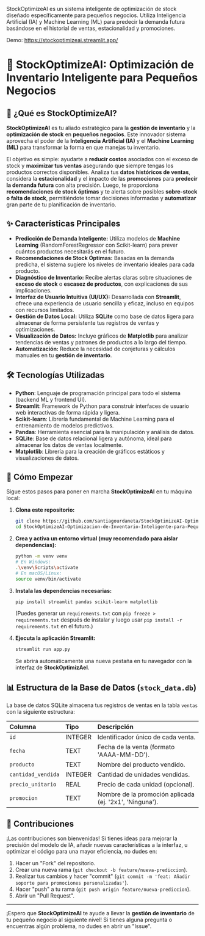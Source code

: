 
StockOptimizeAI es un sistema inteligente de optimización de stock diseñado específicamente para pequeños negocios. Utiliza Inteligencia Artificial (IA) y Machine Learning (ML) para predecir la demanda futura basándose en el historial de ventas, estacionalidad y promociones.

Demo: https://stockoptimizeai.streamlit.app/

# 🚀 StockOptimizeAI: Optimización de Inventario Inteligente para Pequeños Negocios

## 🤔 ¿Qué es StockOptimizeAI?

**StockOptimizeAI** es tu aliado estratégico para la **gestión de inventario** y la **optimización de stock** en **pequeños negocios**. Este innovador sistema aprovecha el poder de la **Inteligencia Artificial (IA)** y el **Machine Learning (ML)** para transformar la forma en que manejas tu inventario.

El objetivo es simple: ayudarte a **reducir costos** asociados con el exceso de stock y **maximizar tus ventas** asegurando que siempre tengas los productos correctos disponibles. Analiza tus **datos históricos de ventas**, considera la **estacionalidad** y el impacto de las **promociones** para **predecir la demanda futura** con alta precisión. Luego, te proporciona **recomendaciones de stock óptimas** y te alerta sobre posibles **sobre-stock o falta de stock**, permitiéndote tomar decisiones informadas y **automatizar** gran parte de tu planificación de inventario.

## ✨ Características Principales

* **Predicción de Demanda Inteligente:** Utiliza modelos de **Machine Learning** (RandomForestRegressor con Scikit-learn) para prever cuántos productos necesitarás en el futuro.
* **Recomendaciones de Stock Óptimas:** Basadas en la demanda predicha, el sistema sugiere los niveles de inventario ideales para cada producto.
* **Diagnóstico de Inventario:** Recibe alertas claras sobre situaciones de **exceso de stock** o **escasez de productos**, con explicaciones de sus implicaciones.
* **Interfaz de Usuario Intuitiva (UI/UX):** Desarrollada con **Streamlit**, ofrece una experiencia de usuario sencilla y eficaz, incluso en equipos con recursos limitados.
* **Gestión de Datos Local:** Utiliza **SQLite** como base de datos ligera para almacenar de forma persistente tus registros de ventas y optimizaciones.
* **Visualización de Datos:** Incluye gráficos de **Matplotlib** para analizar tendencias de ventas y patrones de productos a lo largo del tiempo.
* **Automatización:** Reduce la necesidad de conjeturas y cálculos manuales en tu **gestión de inventario**.

## 🛠️ Tecnologías Utilizadas

* **Python**: Lenguaje de programación principal para todo el sistema (backend ML y frontend UI).
* **Streamlit**: Framework de Python para construir interfaces de usuario web interactivas de forma rápida y ligera.
* **Scikit-learn**: Librería fundamental de Machine Learning para el entrenamiento de modelos predictivos.
* **Pandas**: Herramienta esencial para la manipulación y análisis de datos.
* **SQLite**: Base de datos relacional ligera y autónoma, ideal para almacenar los datos de ventas localmente.
* **Matplotlib**: Librería para la creación de gráficos estáticos y visualizaciones de datos.

## 🚀 Cómo Empezar

Sigue estos pasos para poner en marcha **StockOptimizeAI** en tu máquina local:

1.  **Clona este repositorio:**
    ```bash
    git clone https://github.com/santiagourdaneta/StockOptimizeAI-Optimizacion-de-Inventario-Inteligente-para-Pequenos-Negocios/
    cd StockOptimizeAI-Optimizacion-de-Inventario-Inteligente-para-Pequenos-Negocios/
    ```

2.  **Crea y activa un entorno virtual (muy recomendado para aislar dependencias):**
    ```bash
    python -m venv venv
    # En Windows:
    .\venv\Scripts\activate
    # En macOS/Linux:
    source venv/bin/activate
    ```

3.  **Instala las dependencias necesarias:**
    ```bash
    pip install streamlit pandas scikit-learn matplotlib
    ```
    (Puedes generar un `requirements.txt` con `pip freeze > requirements.txt` después de instalar y luego usar `pip install -r requirements.txt` en el futuro.)

4.  **Ejecuta la aplicación Streamlit:**
    ```bash
    streamlit run app.py
    ```

    Se abrirá automáticamente una nueva pestaña en tu navegador con la interfaz de **StockOptimizAeI**.

## 📊 Estructura de la Base de Datos (`stock_data.db`)

La base de datos SQLite almacena tus registros de ventas en la tabla `ventas` con la siguiente estructura:

| Columna            | Tipo    | Descripción                                             |
| :----------------- | :------ | :------------------------------------------------------ |
| `id`               | INTEGER | Identificador único de cada venta.                      |
| `fecha`            | TEXT    | Fecha de la venta (formato 'AAAA-MM-DD').               |
| `producto`         | TEXT    | Nombre del producto vendido.                            |
| `cantidad_vendida` | INTEGER | Cantidad de unidades vendidas.                          |
| `precio_unitario`  | REAL    | Precio de cada unidad (opcional).                       |
| `promocion`        | TEXT    | Nombre de la promoción aplicada (ej. '2x1', 'Ninguna'). |

## 🤝 Contribuciones

¡Las contribuciones son bienvenidas! Si tienes ideas para mejorar la precisión del modelo de IA, añadir nuevas características a la interfaz, u optimizar el código para una mayor eficiencia, no dudes en:

1.  Hacer un "Fork" del repositorio.
2.  Crear una nueva rama (`git checkout -b feature/nueva-prediccion`).
3.  Realizar tus cambios y hacer "commit" (`git commit -m 'feat: Añadir soporte para promociones personalizadas'`).
4.  Hacer "push" a tu rama (`git push origin feature/nueva-prediccion`).
5.  Abrir un "Pull Request".

---

¡Espero que **StockOptimizeAI** te ayude a llevar la **gestión de inventario** de tu pequeño negocio al siguiente nivel! Si tienes alguna pregunta o encuentras algún problema, no dudes en abrir un "Issue".
